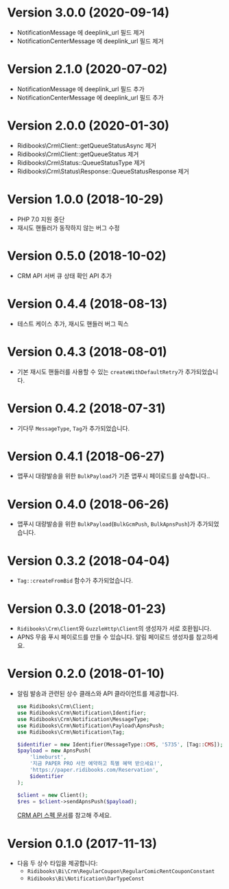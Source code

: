 Version 3.0.0 (2020-09-14)
==========================
- NotificationMessage 에 deeplink_url 필드 제거
- NotificationCenterMessage 에 deeplink_url 필드 제거

Version 2.1.0 (2020-07-02)
==========================
- NotificationMessage 에 deeplink_url 필드 추가
- NotificationCenterMessage 에 deeplink_url 필드 추가

Version 2.0.0 (2020-01-30)
==========================
- Ridibooks\Crm\Client::getQueueStatusAsync 제거
- Ridibooks\Crm\Client::getQueueStatus 제거
- Ridibooks\Crm\Status::QueueStatusType 제거
- Ridibooks\Crm\Status\Response::QueueStatusResponse 제거

Version 1.0.0 (2018-10-29)
==========================
- PHP 7.0 지원 중단
- 재시도 핸들러가 동작하지 않는 버그 수정

Version 0.5.0 (2018-10-02)
==========================
- CRM API 서버 큐 상태 확인 API 추가

Version 0.4.4 (2018-08-13)
==========================
- 테스트 케이스 추가, 재시도 핸들러 버그 픽스

Version 0.4.3 (2018-08-01)
==========================
- 기본 재시도 핸들러를 사용할 수 있는 `createWithDefaultRetry`가 추가되었습니다.

Version 0.4.2 (2018-07-31)
==========================
- 기다무 `MessageType`, `Tag`가 추가되었습니다.

Version 0.4.1 (2018-06-27)
==========================
- 앱푸시 대량발송을 위한 `BulkPayload`가 기존 앱푸시 페이로드를 상속합니다.. 

Version 0.4.0 (2018-06-26)
==========================
- 앱푸시 대량발송을 위한 `BulkPayload`(`BulkGcmPush`, `BulkApnsPush`)가 추가되었습니다. 

Version 0.3.2 (2018-04-04)
==========================
- `Tag::createFromBid` 함수가 추가되었습니다.

Version 0.3.0 (2018-01-23)
==========================

- `Ridibooks\Crm\Client`와 `GuzzleHttp\Client`의 생성자가 서로 호환됩니다.
- APNS 무음 푸시 페이로드를 만들 수 있습니다. 알림 페이로드 생성자를 참고하세요.

Version 0.2.0 (2018-01-10)
==========================

- 알림 발송과 관련된 상수 클래스와 API 클라이언트를 제공합니다.

  ```php
  use Ridibooks\Crm\Client;
  use Ridibooks\Crm\Notification\Identifier;
  use Ridibooks\Crm\Notification\MessageType;
  use Ridibooks\Crm\Notification\Payload\ApnsPush;
  use Ridibooks\Crm\Notification\Tag;

  $identifier = new Identifier(MessageType::CMS, '5735', [Tag::CMS]);
  $payload = new ApnsPush(
      'limeburst',
      '지금 PAPER PRO 사전 예약하고 특별 혜택 받으세요!',
      'https://paper.ridibooks.com/Reservation',
      $identifier
  );

  $client = new Client();
  $res = $client->sendApnsPush($payload);
  ```
  
  [CRM API 스펙 문서](http://api.dev.ridi.io/crm/crm.html)를 참고해 주세요.

Version 0.1.0 (2017-11-13)
==========================

- 다음 두 상수 타입을 제공합니다:
  - `Ridibooks\Bi\Crm\RegularCoupon\RegularComicRentCouponConstant`
  - `Ridibooks\Bi\Notification\DarTypeConst`
